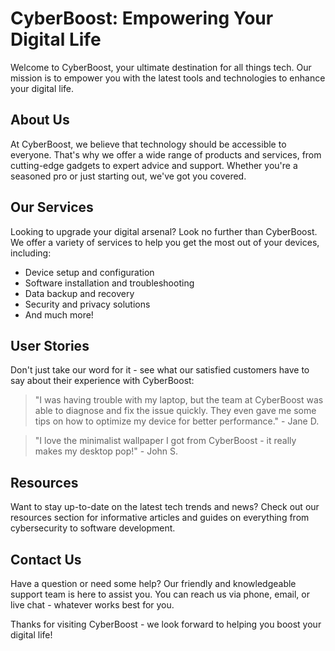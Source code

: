 <!--font:Dancing Script-->

# CyberBoost: Empowering Your Digital Life

Welcome to CyberBoost, your ultimate destination for all things tech. Our mission is to empower you with the latest tools and technologies to enhance your digital life. 

## About Us
At CyberBoost, we believe that technology should be accessible to everyone. That's why we offer a wide range of products and services, from cutting-edge gadgets to expert advice and support. Whether you're a seasoned pro or just starting out, we've got you covered.

## Our Services
Looking to upgrade your digital arsenal? Look no further than CyberBoost. We offer a variety of services to help you get the most out of your devices, including:

- Device setup and configuration
- Software installation and troubleshooting
- Data backup and recovery
- Security and privacy solutions
- And much more!

## User Stories
Don't just take our word for it - see what our satisfied customers have to say about their experience with CyberBoost:

> "I was having trouble with my laptop, but the team at CyberBoost was able to diagnose and fix the issue quickly. They even gave me some tips on how to optimize my device for better performance." - Jane D.

> "I love the minimalist wallpaper I got from CyberBoost - it really makes my desktop pop!" - John S.

## Resources
Want to stay up-to-date on the latest tech trends and news? Check out our resources section for informative articles and guides on everything from cybersecurity to software development.

## Contact Us
Have a question or need some help? Our friendly and knowledgeable support team is here to assist you. You can reach us via phone, email, or live chat - whatever works best for you.

Thanks for visiting CyberBoost - we look forward to helping you boost your digital life!

<!--

Write me content for website with wallpaper which alt text is:

"A minimalist wallpaper with a single line drawing of a cyborg, in a striking color such as bright red or blue."

The name/title of the page should not be 1:1 copy of the alt text but rather a real content of the website which is using this wallpaper.

- Use markdown format 
- Start with heading
- Heading should be short and concise
- The content should look like a real website 
- The website should not be about the wallpaper, wallpaper is just a related background
- Heading should be contain work "wallpaper" or "background"
- Include real sections like references, contact, user stories, etc. use things relevant to the page purpose.
- Feel free to use structure like headings, bullets, numbering, blockquotes, paragraphs, horizontal lines, etc.
- You can use formatting like bold or _italic_
- You can include UTF-8 emojis
- Links should be only #hash anchors (and you can refer to the document itself)
- Do not include images


---


# CyberBoost: Empowering Your Digital Life

Welcome to CyberBoost, your ultimate destination for all things tech. Our mission is to empower you with the latest tools and technologies to enhance your digital life. 

## About Us
At CyberBoost, we believe that technology should be accessible to everyone. That's why we offer a wide range of products and services, from cutting-edge gadgets to expert advice and support. Whether you're a seasoned pro or just starting out, we've got you covered.

## Our Services
Looking to upgrade your digital arsenal? Look no further than CyberBoost. We offer a variety of services to help you get the most out of your devices, including:

- Device setup and configuration
- Software installation and troubleshooting
- Data backup and recovery
- Security and privacy solutions
- And much more!

## User Stories
Don't just take our word for it - see what our satisfied customers have to say about their experience with CyberBoost:

> "I was having trouble with my laptop, but the team at CyberBoost was able to diagnose and fix the issue quickly. They even gave me some tips on how to optimize my device for better performance." - Jane D.

> "I love the minimalist wallpaper I got from CyberBoost - it really makes my desktop pop!" - John S.

## Resources
Want to stay up-to-date on the latest tech trends and news? Check out our resources section for informative articles and guides on everything from cybersecurity to software development.

## Contact Us
Have a question or need some help? Our friendly and knowledgeable support team is here to assist you. You can reach us via phone, email, or live chat - whatever works best for you.

Thanks for visiting CyberBoost - we look forward to helping you boost your digital life!

-->
